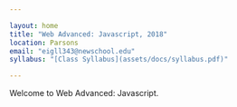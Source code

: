 ```yaml
---

layout: home
title: "Web Advanced: Javascript, 2018"
location: Parsons
email: "eigll343@newschool.edu"
syllabus: "[Class Syllabus](assets/docs/syllabus.pdf)"

---
```


Welcome to Web Advanced: Javascript.

